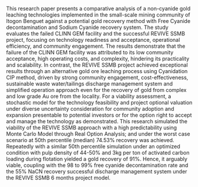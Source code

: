 This research paper presents a comparative analysis of a non-cyanide gold leaching technologies implemented in the small-scale mining community of Itogon Benguet against a potential gold recovery method with Free Cyanide decontamination and Sodium Cyanide recovery system. The study evaluates the failed CLINN GEM facility and the successful REVIVE SSMB project, focusing on technology readiness and acceptance, operational efficiency, and community engagement. The results demonstrate that the failure of the CLINN GEM facility was attributed to its low community acceptance, high operating costs, and complexity, hindering its practicality and scalability. In contrast, the REVIVE SSMB project achieved exceptional results through an alternative gold ore leaching process using Cyanidation CIP method, driven by strong community engagement, cost-effectiveness, sustainable waste water/tailings discharge management system and simplified operation approach even for the recovery of gold from complex and low grade Au ore from the locality. For a viability assessment, a stochastic model for the technology feasibility and project optional valuation under diverse uncertainty consideration for community adoption and expansion presentable to potential investors or for the option right to accept and manage the technology as demonstrated. This research simulated the viability of the REVIVE SSMB approach with a high predictability using Monte Carlo Model through Real Option Analysis; and under the worst case scenario at 50th percentile (median) 74.53% recovery was achieved. Repeatedly with a similar 50th percentile simulation under an optimized condition with pulp density of 44-50% and 3kg per ton of activated carbon loading during flotation yielded a gold recovery of 91%. Hence, it arguably viable, coupling with the 98 to 99% free cyanide decontamination rate and the 55% NaCN recovery successful discharge management system under the REVIVE SSMB 6 months project model. 
